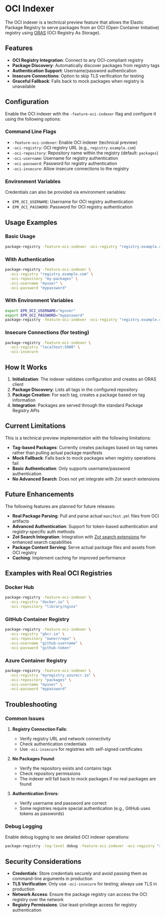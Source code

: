 # OCI Indexer

The OCI indexer is a technical preview feature that allows the Elastic Package Registry to serve packages from an OCI (Open Container Initiative) registry using [ORAS](https://oras.land/) (OCI Registry As Storage).

## Features

- **OCI Registry Integration**: Connect to any OCI-compliant registry
- **Package Discovery**: Automatically discover packages from registry tags
- **Authentication Support**: Username/password authentication
- **Insecure Connections**: Option to skip TLS verification for testing
- **Graceful Fallback**: Falls back to mock packages when registry is unavailable

## Configuration

Enable the OCI indexer with the `-feature-oci-indexer` flag and configure it using the following options:

### Command Line Flags

- `-feature-oci-indexer`: Enable OCI indexer (technical preview)
- `-oci-registry`: OCI registry URL (e.g., `registry.example.com`)
- `-oci-repository`: Repository name within the registry (default: `packages`)
- `-oci-username`: Username for registry authentication
- `-oci-password`: Password for registry authentication
- `-oci-insecure`: Allow insecure connections to the registry

### Environment Variables

Credentials can also be provided via environment variables:

- `EPR_OCI_USERNAME`: Username for OCI registry authentication
- `EPR_OCI_PASSWORD`: Password for OCI registry authentication

## Usage Examples

### Basic Usage

```bash
package-registry -feature-oci-indexer -oci-registry "registry.example.com"
```

### With Authentication

```bash
package-registry -feature-oci-indexer \
  -oci-registry "registry.example.com" \
  -oci-repository "my-packages" \
  -oci-username "myuser" \
  -oci-password "mypassword"
```

### With Environment Variables

```bash
export EPR_OCI_USERNAME="myuser"
export EPR_OCI_PASSWORD="mypassword"
package-registry -feature-oci-indexer -oci-registry "registry.example.com"
```

### Insecure Connections (for testing)

```bash
package-registry -feature-oci-indexer \
  -oci-registry "localhost:5000" \
  -oci-insecure
```

## How It Works

1. **Initialization**: The indexer validates configuration and creates an ORAS client
2. **Package Discovery**: Lists all tags in the configured repository
3. **Package Creation**: For each tag, creates a package based on tag information
4. **Integration**: Packages are served through the standard Package Registry APIs

## Current Limitations

This is a technical preview implementation with the following limitations:

- **Tag-based Packages**: Currently creates packages based on tag names rather than pulling actual package manifests
- **Mock Fallback**: Falls back to mock packages when registry operations fail
- **Basic Authentication**: Only supports username/password authentication
- **No Advanced Search**: Does not yet integrate with Zot search extensions

## Future Enhancements

The following features are planned for future releases:

- **Real Package Parsing**: Pull and parse actual `manifest.yml` files from OCI artifacts
- **Advanced Authentication**: Support for token-based authentication and registry-specific auth methods
- **Zot Search Integration**: Integration with [Zot search extensions](https://github.com/project-zot/zot/blob/main/pkg/extensions/search/search.md) for enhanced search capabilities
- **Package Content Serving**: Serve actual package files and assets from OCI registry
- **Caching**: Implement caching for improved performance

## Examples with Real OCI Registries

### Docker Hub

```bash
package-registry -feature-oci-indexer \
  -oci-registry "docker.io" \
  -oci-repository "library/nginx"
```

### GitHub Container Registry

```bash
package-registry -feature-oci-indexer \
  -oci-registry "ghcr.io" \
  -oci-repository "owner/repo" \
  -oci-username "github-username" \
  -oci-password "github-token"
```

### Azure Container Registry

```bash
package-registry -feature-oci-indexer \
  -oci-registry "myregistry.azurecr.io" \
  -oci-repository "packages" \
  -oci-username "myuser" \
  -oci-password "mypassword"
```

## Troubleshooting

### Common Issues

1. **Registry Connection Fails**: 
   - Verify registry URL and network connectivity
   - Check authentication credentials
   - Use `-oci-insecure` for registries with self-signed certificates

2. **No Packages Found**:
   - Verify the repository exists and contains tags
   - Check repository permissions
   - The indexer will fall back to mock packages if no real packages are found

3. **Authentication Errors**:
   - Verify username and password are correct
   - Some registries require special authentication (e.g., GitHub uses tokens as passwords)

### Debug Logging

Enable debug logging to see detailed OCI indexer operations:

```bash
package-registry -log-level debug -feature-oci-indexer -oci-registry "registry.example.com"
```

## Security Considerations

- **Credentials**: Store credentials securely and avoid passing them as command-line arguments in production
- **TLS Verification**: Only use `-oci-insecure` for testing; always use TLS in production
- **Network Access**: Ensure the package registry can access the OCI registry over the network
- **Registry Permissions**: Use least-privilege access for registry authentication